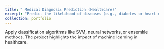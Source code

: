 ```yaml
---
title: " Medical Diagnosis Prediction (Healthcare)"
excerpt: "Predict the likelihood of diseases (e.g., diabetes or heart disease) based on patient records and lab results.<br/><img src='/images/500x300.png'>"
collection: portfolio
---
```


Apply classification algorithms like SVM, neural networks, or ensemble methods. The project highlights the impact of machine learning in healthcare.
